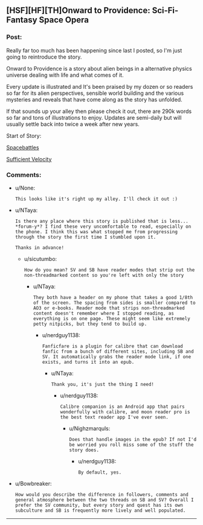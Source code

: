 ## [HSF][HF][TH]Onward to Providence: Sci-Fi-Fantasy Space Opera

### Post:

Really far too much has been happening since last I posted, so I'm just going to reintroduce the story.  


Onward to Providence is a story about alien beings in a alternative physics universe dealing with life and what comes of it.  


Every update is illustrated and It's been praised by my dozen or so readers so far for its alien perspectives, sensible world building and the various mysteries and reveals that have come along as the story has unfolded.  


If that sounds up your alley then please check it out, there are 290k words so far and tons of illustrations to enjoy. Updates are semi-daily but will usually settle back into twice a week after new years.  


Start of Story:

[Spacebattles](https://forums.spacebattles.com/threads/onward-to-providence-original-fiction.616857)

[Sufficient Velocity](https://forums.sufficientvelocity.com/threads/onward-to-providence-original-fiction.45926)

### Comments:

- u/None:
  ```
  This looks like it's right up my alley. I'll check it out :)
  ```

- u/NTaya:
  ```
  Is there any place where this story is published that is less... *forum-y*? I find these very uncomfortable to read, especially on the phone. I think this was what stopped me from progressing through the story the first time I stumbled upon it.

  Thanks in advance!
  ```

  - u/sicutumbo:
    ```
    How do you mean? SV and SB have reader modes that strip out the non-threadmarked content so you're left with only the story
    ```

    - u/NTaya:
      ```
      They both have a header on my phone that takes a good 1/8th of the screen. The spacing from sides is smaller compared to AO3 or e-books. Reader mode that strips non-threadmarked content doesn't remember where I stopped reading, as everything is on one page. These might seem like extremely petty nitpicks, but they tend to build up.
      ```

      - u/nerdguy1138:
        ```
        Fanficfare is a plugin for calibre that can download fanfic from a bunch of different sites, including SB and SV. It automatically grabs the reader mode link, if one exists, and turns it into an epub.
        ```

        - u/NTaya:
          ```
          Thank you, it's just the thing I need!
          ```

          - u/nerdguy1138:
            ```
            Calibre companion is an Android app that pairs wonderfully with calibre, and moon reader pro is the best text reader app I've ever seen.
            ```

            - u/Nighzmarquls:
              ```
              Does that handle images in the epub? If not I'd be worried you roll miss some of the stuff the story does.
              ```

              - u/nerdguy1138:
                ```
                By default, yes.
                ```

- u/Bowbreaker:
  ```
  How would you describe the difference in followers, comments and general atmosphere between the two threads on SB and SV? Overall I prefer the SV community, but every story and quest has its own subculture and SB is frequently more lively and well populated.
  ```

---

